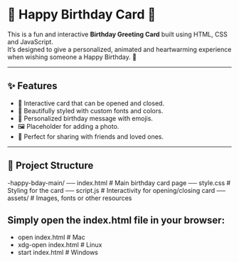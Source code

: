 # 🎂 Happy Birthday Card 🎉

This is a fun and interactive **Birthday Greeting Card** built using HTML, CSS and JavaScript.  
It’s designed to give a personalized, animated and heartwarming experience when wishing someone a Happy Birthday. 💝  

---

## ✨ Features
- 📖 Interactive card that can be opened and closed.  
- 🎨 Beautifully styled with custom fonts and colors.  
- 💬 Personalized birthday message with emojis.  
- 🖼️ Placeholder for adding a photo.  
- 🎁 Perfect for sharing with friends and loved ones.  

---

## 📂 Project Structure
-happy-bday-main/
── index.html # Main birthday card page
── style.css # Styling for the card
── script.js # Interactivity for opening/closing card
── assets/ # Images, fonts or other resources


## Simply open the index.html file in your browser:
- open index.html   # Mac
- xdg-open index.html  # Linux
- start index.html  # Windows
